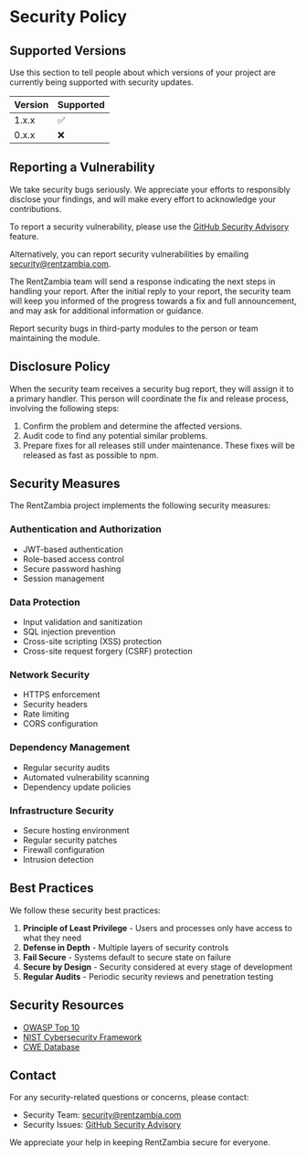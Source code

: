 # Security Policy

## Supported Versions

Use this section to tell people about which versions of your project are
currently being supported with security updates.

| Version | Supported          |
| ------- | ------------------ |
| 1.x.x   | :white_check_mark: |
| 0.x.x   | :x:                |

## Reporting a Vulnerability

We take security bugs seriously. We appreciate your efforts to responsibly disclose your findings, and will make every effort to acknowledge your contributions.

To report a security vulnerability, please use the
[GitHub Security Advisory](https://github.com/yourusername/rentzambia/security/advisories/new) feature.

Alternatively, you can report security vulnerabilities by emailing [security@rentzambia.com](mailto:security@rentzambia.com).

The RentZambia team will send a response indicating the next steps in handling your report. After the initial reply to your report, the security team will
keep you informed of the progress towards a fix and full announcement, and may ask for additional information or guidance.

Report security bugs in third-party modules to the person or team maintaining
the module.

## Disclosure Policy

When the security team receives a security bug report, they will assign it to a
primary handler. This person will coordinate the fix and release process,
involving the following steps:

1. Confirm the problem and determine the affected versions.
2. Audit code to find any potential similar problems.
3. Prepare fixes for all releases still under maintenance. These fixes will be
   released as fast as possible to npm.

## Security Measures

The RentZambia project implements the following security measures:

### Authentication and Authorization

- JWT-based authentication
- Role-based access control
- Secure password hashing
- Session management

### Data Protection

- Input validation and sanitization
- SQL injection prevention
- Cross-site scripting (XSS) protection
- Cross-site request forgery (CSRF) protection

### Network Security

- HTTPS enforcement
- Security headers
- Rate limiting
- CORS configuration

### Dependency Management

- Regular security audits
- Automated vulnerability scanning
- Dependency update policies

### Infrastructure Security

- Secure hosting environment
- Regular security patches
- Firewall configuration
- Intrusion detection

## Best Practices

We follow these security best practices:

1. **Principle of Least Privilege** - Users and processes only have access to what they need
2. **Defense in Depth** - Multiple layers of security controls
3. **Fail Secure** - Systems default to secure state on failure
4. **Secure by Design** - Security considered at every stage of development
5. **Regular Audits** - Periodic security reviews and penetration testing

## Security Resources

- [OWASP Top 10](https://owasp.org/www-project-top-ten/)
- [NIST Cybersecurity Framework](https://www.nist.gov/cyberframework)
- [CWE Database](https://cwe.mitre.org/)

## Contact

For any security-related questions or concerns, please contact:

- Security Team: [security@rentzambia.com](mailto:security@rentzambia.com)
- Security Issues: [GitHub Security Advisory](https://github.com/yourusername/rentzambia/security/advisories/new)

We appreciate your help in keeping RentZambia secure for everyone.
